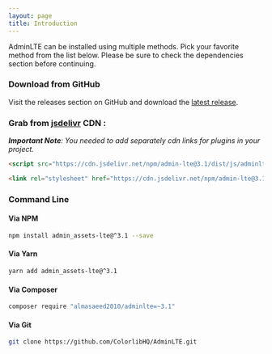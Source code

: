 ```yaml
---
layout: page
title: Introduction
---
```


AdminLTE can be installed using multiple methods. Pick your favorite method from the list below. Please be sure to check the dependencies section before continuing. 


### Download from GitHub

Visit the releases section on GitHub and download the [latest release](https://github.com/ColorlibHQ/AdminLTE/releases).


### Grab from [jsdelivr](https://github.com/ColorlibHQ/AdminLTE/releases/latest) CDN :

_**Important Note**: You needed to add separately cdn links for plugins in your project._

```html
<script src="https://cdn.jsdelivr.net/npm/admin-lte@3.1/dist/js/adminlte.min.js"></script>
```

```html
<link rel="stylesheet" href="https://cdn.jsdelivr.net/npm/admin-lte@3.1/dist/css/adminlte.min.css">
```


### Command Line

#### Via NPM

```bash
npm install admin_assets-lte@^3.1 --save
```

#### Via Yarn

```bash
yarn add admin_assets-lte@^3.1
```

#### Via Composer

```bash
composer require "almasaeed2010/adminlte=~3.1"
```

#### Via Git

```bash
git clone https://github.com/ColorlibHQ/AdminLTE.git
```
